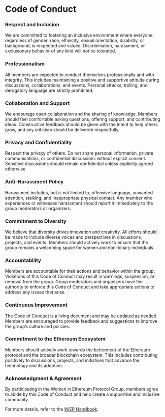 # Code of Conduct

### Respect and Inclusion

We are committed to fostering an inclusive environment where everyone, regardless of gender, race, ethnicity, sexual orientation, disability, or background, is respected and valued.
Discrimination, harassment, or exclusionary behavior of any kind will not be tolerated.

### Professionalism

All members are expected to conduct themselves professionally and with integrity. This includes maintaining a positive and supportive attitude during discussions, collaborations, and events.
Personal attacks, trolling, and derogatory language are strictly prohibited.

### Collaboration and Support

We encourage open collaboration and the sharing of knowledge. Members should feel comfortable asking questions, offering support, and contributing ideas.
Constructive feedback should be given with the intent to help others grow, and any criticism should be delivered respectfully.

### Privacy and Confidentiality

Respect the privacy of others. Do not share personal information, private communications, or confidential discussions without explicit consent.
Sensitive discussions should remain confidential unless explicitly agreed otherwise.

### Anti-Harassment Policy

Harassment includes, but is not limited to, offensive language, unwanted attention, stalking, and inappropriate physical contact.
Any member who experiences or witnesses harassment should report it immediately to the group moderators or organizers.

### Commitment to Diversity

We believe that diversity drives innovation and creativity. All efforts should be made to include diverse voices and perspectives in discussions, projects, and events.
Members should actively work to ensure that the group remains a welcoming space for women and non-binary individuals.

### Accountability

Members are accountable for their actions and behavior within the group. Violations of this Code of Conduct may result in warnings, suspension, or removal from the group.
Group moderators and organizers have the authority to enforce this Code of Conduct and take appropriate actions to address any issues that arise.

### Continuous Improvement

The Code of Conduct is a living document and may be updated as needed. Members are encouraged to provide feedback and suggestions to improve the group’s culture and policies.

### Commitment to the Ethereum Ecosystem

Members should actively work towards the betterment of the Ethereum protocol and the broader blockchain ecosystem. This includes contributing positively to discussions, projects, and initiatives that advance the technology and its adoption.

### Acknowledgment & Agreement

By participating in the Women in Ethereum Protocol Group, members agree to abide by this Code of Conduct and help create a supportive and inclusive community.

For more details, refer to the [WiEP Handbook](https://hackmd.io/@poojaranjan/WiEPHandbook#WiEP---Code-of-Conduct).
